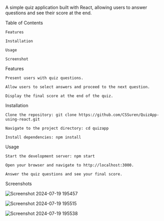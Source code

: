 A simple quiz application built with React, allowing users to answer questions and see their score at the end.

Table of Contents

    Features
    
    Installation
    
    Usage
        
    Screenshot
    
Features

    Present users with quiz questions.
    
    Allow users to select answers and proceed to the next question.
    
    Display the final score at the end of the quiz.

Installation

    Clone the repository: git clone https://github.com/CSSuren/QuizApp-using-react.git
    
    Navigate to the project directory: cd quizapp
    
    Install dependencies: npm install

Usage

    Start the development server: npm start
    
    Open your browser and navigate to http://localhost:3000.
    
    Answer the quiz questions and see your final score.

Screenshots

![Screenshot 2024-07-19 195457](https://github.com/user-attachments/assets/386c0db2-24e4-4207-8b20-9177d94b5a1b)

![Screenshot 2024-07-19 195515](https://github.com/user-attachments/assets/7bfb50c8-2dba-4941-9b0c-bf62d5d51f16)

![Screenshot 2024-07-19 195538](https://github.com/user-attachments/assets/07d89e5b-34ff-4166-bdaf-0e171f853be0)


